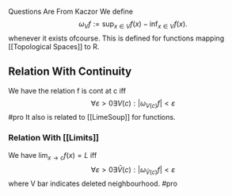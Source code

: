 Questions Are From Kaczor 
We define
$$
\omega _{V} f := \sup_{x \in V} f(x) - \inf _{x \in V} f(x).
$$
whenever it exists ofcourse. This is defined for functions mapping [[Topological Spaces]] to R.

## Relation With Continuity 

We have the relation f is cont at c iff
$$
\forall \varepsilon >0 \exists V(c) : | \omega _{V(c)}f | < \varepsilon
$$
#pro 
It also is related to [[LimeSoup]] for functions.

### Relation With [[Limits]]
We have $\lim_{ x \to c }f(x)=L$ iff
$$
\forall \varepsilon>0 \exists \bar{V}(c):|\omega_{\bar{V}(c)}f| < \varepsilon
$$
where V bar indicates deleted neighbourhood.
#pro 